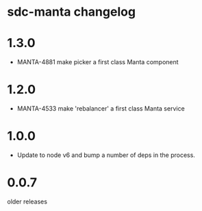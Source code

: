 # sdc-manta changelog

# 1.3.0

- MANTA-4881 make picker a first class Manta component

# 1.2.0

- MANTA-4533 make 'rebalancer' a first class Manta service

# 1.0.0

- Update to node v6 and bump a number of deps in the process.

# 0.0.7

older releases
